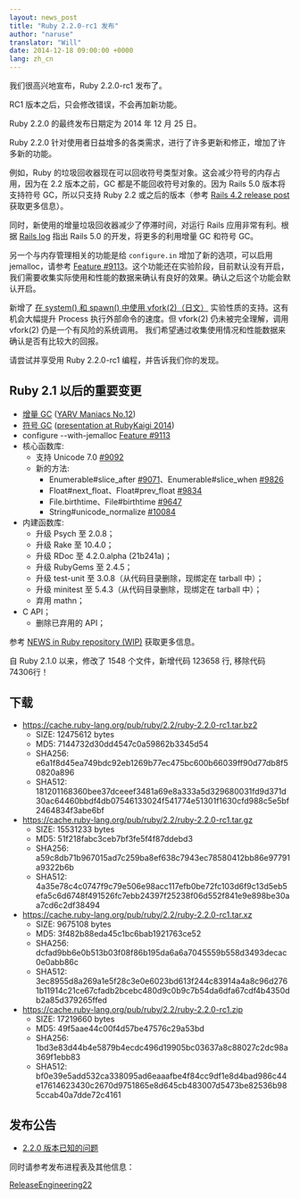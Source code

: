 ```yaml
---
layout: news_post
title: "Ruby 2.2.0-rc1 发布"
author: "naruse"
translator: "Will"
date: 2014-12-18 09:00:00 +0000
lang: zh_cn
---
```


我们很高兴地宣布，Ruby 2.2.0-rc1 发布了。

RC1 版本之后，只会修改错误，不会再加新功能。

Ruby 2.2.0 的最终发布日期定为 2014 年 12 月 25 日。

Ruby 2.2.0 针对使用者日益增多的各类需求，进行了许多更新和修正，增加了许多新的功能。

例如，Ruby 的垃圾回收器现在可以回收符号类型对象。这会减少符号的内存占用，因为在 2.2 版本之前，GC 都是不能回收符号对象的。因为 Rails 5.0 版本将支持符号 GC，所以只支持 Ruby 2.2 或之后的版本（参考 [Rails 4.2 release post](http://weblog.rubyonrails.org/2014/12/19/Rails-4-2-final/) 获取更多信息）。

同时，新使用的增量垃圾回收器减少了停滞时间，对运行 Rails 应用非常有利。根据 [Rails log](http://weblog.rubyonrails.org/) 指出 Rails 5.0 的开发，将更多的利用增量 GC 和符号 GC。

另一个与内存管理相关的功能是给 `configure.in` 增加了新的选项，可以启用 jemalloc，请参考 [Feature #9113](https://bugs.ruby-lang.org/issues/9113)。这个功能还在实验阶段，目前默认没有开启，我们需要收集实际使用和性能的数据来确认有良好的效果。确认之后这个功能会默认开启。

新增了 [在 system() 和 spawn() 中使用 vfork(2)（日文）](http://www.a-k-r.org/d/2014-09.html#a2014_09_06) 实验性质的支持。这有机会大幅提升 Process 执行外部命令的速度。但 vfork(2) 仍未被完全理解，调用 vfork(2) 仍是一个有风险的系统调用。 我们希望通过收集使用情况和性能数据来确认是否有比较大的回报。

请尝试并享受用 Ruby 2.2.0-rc1 编程，并告诉我们你的发现。

## Ruby 2.1 以后的重要变更

* [增量 GC](https://bugs.ruby-lang.org/issues/10137) ([YARV Maniacs No.12](http://magazine.rubyist.net/?0048-YARVManiacs))
* [符号 GC](https://bugs.ruby-lang.org/issues/9634) ([presentation at RubyKaigi 2014](http://www.slideshare.net/authorNari/symbol-gc))
* configure --with-jemalloc [Feature #9113](https://bugs.ruby-lang.org/issues/9113)
* 核心函数库:
  * 支持 Unicode 7.0 [#9092](https://bugs.ruby-lang.org/issues/9092)
  * 新的方法:
    * Enumerable#slice_after [#9071](https://bugs.ruby-lang.org/issues/9071)、Enumerable#slice_when [#9826](https://bugs.ruby-lang.org/issues/9826)
    * Float#next_float、Float#prev_float [#9834](https://bugs.ruby-lang.org/issues/9834)
    * File.birthtime、File#birthtime [#9647](https://bugs.ruby-lang.org/issues/9647)
    * String#unicode_normalize [#10084](https://bugs.ruby-lang.org/issues/10084)
* 内建函数库:
  * 升级 Psych 至 2.0.8；
  * 升级 Rake 至 10.4.0；
  * 升级 RDoc 至 4.2.0.alpha (21b241a)；
  * 升级 RubyGems 至 2.4.5；
  * 升级 test-unit 至 3.0.8（从代码目录删除，现绑定在 tarball 中）；
  * 升级 minitest 至 5.4.3（从代码目录删除，现绑定在 tarball 中）；
  * 弃用 mathn；
* C API；
  * 删除已弃用的 API；

参考 [NEWS in Ruby repository (WIP)](https://github.com/ruby/ruby/blob/v2_2_0_rc1/NEWS) 获取更多信息。

自 Ruby 2.1.0 以来，修改了 1548 个文件，新增代码 123658 行, 移除代码 74306行！

## 下载

* <https://cache.ruby-lang.org/pub/ruby/2.2/ruby-2.2.0-rc1.tar.bz2>
  * SIZE:   12475612 bytes
  * MD5:    7144732d30dd4547c0a59862b3345d54
  * SHA256: e6a1f8d45ea749bdc92eb1269b77ec475bc600b66039ff90d77db8f50820a896
  * SHA512: 181201168360bee37dceeef3481a69e8a333a5d329680031fd9d371d30ac64460bbdf4db07546133024f541774e51301f1630cfd988c5e5bf2464834f3abe6bf
* <https://cache.ruby-lang.org/pub/ruby/2.2/ruby-2.2.0-rc1.tar.gz>
  * SIZE:   15531233 bytes
  * MD5:    51f218fabc3ceb7bf3fe5f4f87ddebd3
  * SHA256: a59c8db71b967015ad7c259ba8ef638c7943ec78580412bb86e97791a9322b6b
  * SHA512: 4a35e78c4c0747f9c79e506e98acc117efb0be72fc103d6f9c13d5eb5efa5c6d6748f491526fc7ebb24397f25238f06d552f841e9e898be30aa7cd6c2df38494
* <https://cache.ruby-lang.org/pub/ruby/2.2/ruby-2.2.0-rc1.tar.xz>
  * SIZE:   9675108 bytes
  * MD5:    3f482b88eda45c1bc6bab1921763ce52
  * SHA256: dcfad9bb6e0b513b03f08f86b195da6a6a7045559b558d3493decac0e0abb86c
  * SHA512: 3ec8955d8a269a1e5f28c3e0e6023bd613f244c83914a4a8c96d2761b11914c21ce67cfadb2bcebc480d9c0b9c7b54da6dfa67cdf4b4350db2a85d379265ffed
* <https://cache.ruby-lang.org/pub/ruby/2.2/ruby-2.2.0-rc1.zip>
  * SIZE:   17219660 bytes
  * MD5:    49f5aae44c00f4d57be47576c29a53bd
  * SHA256: 1bd3e83d44b4e5879b4ecdc496d19905bc03637a8c88027c2dc98a369f1ebb83
  * SHA512: bf0e39e5add532ca338095ad6eaaafbe4f84cc9df1e8d4bad986c44e17614623430c2670d9751865e8d645cb483007d5473be82536b985ccab40a7dde72c4161

## 发布公告

* [2.2.0 版本已知的问题](https://bugs.ruby-lang.org/projects/ruby-trunk/issues?query_id=115)

同时请参考发布进程表及其他信息：

[ReleaseEngineering22](https://bugs.ruby-lang.org/projects/ruby-trunk/wiki/ReleaseEngineering22)
